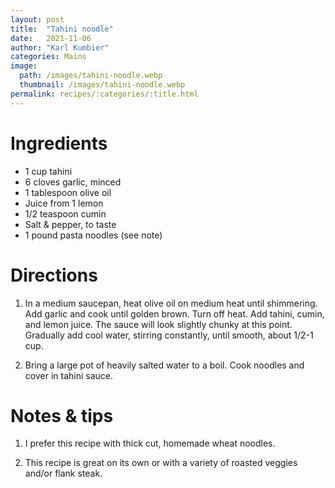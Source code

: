 ```yaml
---
layout: post
title:  "Tahini noodle"
date:   2021-11-06
author: "Karl Kumbier"
categories: Mains
image:
  path: /images/tahini-noodle.webp
  thumbnail: /images/tahini-noodle.webp
permalink: recipes/:categories/:title.html
---
```


# Ingredients
* 1 cup tahini
* 6 cloves garlic, minced
* 1 tablespoon olive oil
* Juice from 1 lemon
* 1/2 teaspoon cumin
* Salt & pepper, to taste
* 1 pound pasta noodles (see note)

# Directions
1. In a medium saucepan, heat olive oil on medium heat until shimmering. Add
   garlic and cook until golden brown. Turn off heat. Add tahini, cumin, and
lemon juice. The sauce will look slightly chunky at this point. Gradually add
cool water, stirring constantly, until smooth, about 1/2-1 cup.

2. Bring a large pot of heavily salted water to a boil. Cook noodles and cover
   in tahini sauce.

# Notes & tips
1. I prefer this recipe with thick cut, homemade wheat noodles.

2. This recipe is great on its own or with a variety of roasted veggies and/or
   flank steak.
